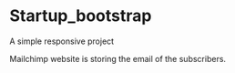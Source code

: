 # Startup_bootstrap
A simple responsive project

Mailchimp website is storing the email of the subscribers.
